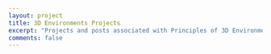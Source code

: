 ```yaml
---
layout: project
title: 3D Environments Projects
excerpt: "Projects and posts associated with Principles of 3D Environments"
comments: false
---
```

